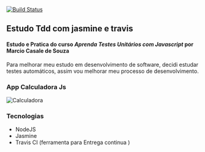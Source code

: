 [![Build Status](https://travis-ci.org/lucasmartines/estudo-jasmine-projeto-pratico.svg?branch=master)](https://travis-ci.org/lucasmartines/estudo-jasmine-projeto-pratico)
## Estudo Tdd com jasmine e travis
#### Estudo e Pratica do curso *Aprenda Testes Unitários com Javascript* por Marcio Casale de Souza

Para melhorar meu estudo em desenvolvimento de software, decidi estudar testes automáticos, assim
vou melhorar meu processo de desenvolvimento.
### App Calculadora Js
![Calculadora](https://wgrq9w.bl.files.1drv.com/y4mIu6V9Pf619qdzUc04RzD9OI_c_FU4ldSD95jOu9MOt2frB2MY2imkipaTAThlq5KwHIDd62_G2zfHrjn7Emhv86G3v6tSwbsuqLyzr_hXhZcRSdtcNMjhQFaOmDbr5Z92k29_NSGYWoV48CjbAwqlZ1SnrDnIuHD0fgp70HeiXHK5suR-W3CaPKKDRv0QQVo8SwkCy3BuZy98zm1emrKJw?width=391&height=281&cropmode=none)



### Tecnologias
* NodeJS
* Jasmine
* Travis CI (ferramenta para Entrega continua )
